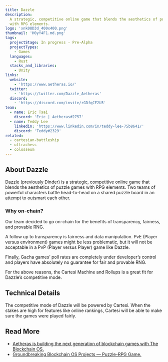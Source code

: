 ```yaml
---
title: Dazzle
description:
  A strategic, competitive online game that blends the aesthetics of puzzle game
  with RPG elements.
logo: 'xnk08D3d_400x400.png'
thumbnail: 'H0yY4F1.md.png'
tags:
  projectStage: In progress - Pre-Alpha
  projectTypes:
    - Games
  languages:
    - Rust
  stacks_and_libraries:
    - Unity
links:
  website:
    - 'https://www.aetheras.io/'
  twitter:
    - 'https://twitter.com/Dazzle_Aetheras'
  discord:
    - 'https://discord.com/invite/rGDfqCF2U5'
team:
  - name: Eric Tsai
    discord: 'Eric | Aetheras#2757'
  - name: Teddy Lee
    linkedin: 'https://www.linkedin.com/in/teddy-lee-75b8641/'
    discord: 'Teddy#2329'
related:
  - cartesian-battleship
  - ultrachess
  - colosseum
---
```


## About Dazzle

Dazzle (previously Dinder) is a strategic, competitive online game that blends
the aesthetics of puzzle games with RPG elements. Two teams of powerful
characters battle head-to-head on a shared puzzle board in an attempt to
outsmart each other.

### Why on-chain?

Our team decided to go on-chain for the benefits of transparency, fairness, and
provable RNG.

A follow up to transparency is fairness and data manipulation. PvE (Player
versus environment) games might be less problematic, but it will not be
acceptable in a PvP (Player versus Player) game like Dazzle.

Finally, Gacha games’ poll rates are completely under developer’s control and
players have absolutely no guarantee for fair and provable RNG.

For the above reasons, the Cartesi Machine and Rollups is a great fit for
Dazzle’s competitive mode.

## Technical Details

The competitive mode of Dazzle will be powered by Cartesi. When the stakes are
high for features like online rankings, Cartesi will be able to make sure the
games were played fairly.

## Read More

- [Aetheras is building the next generation of blockchain games with The Blockchain OS.](https://medium.com/cartesi/aetheras-is-building-the-next-generation-of-blockchain-games-with-the-blockchain-os-dacedd879740)
- [Groundbreaking Blockchain OS Projects — Puzzle-RPG Game.](https://medium.com/cartesi/groundbreaking-blockchain-os-projects-puzzle-rpg-game-94da0212b6ef)
